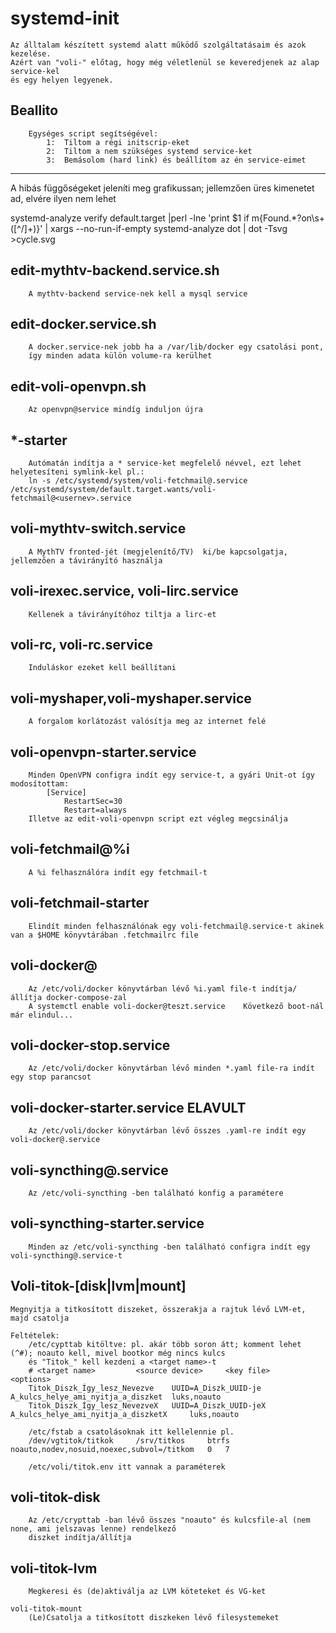 # systemd-init
	Az álltalam készített systemd alatt működő szolgáltatásaim és azok kezelése.
	Azért van "voli-" előtag, hogy még véletlenül se keveredjenek az alap service-kel 
	és egy helyen legyenek.

##	Beallito
		Egységes script segítségével: 
		    1:	Tiltom a régi initscrip-eket
		    2:	Tiltom a nem szükséges systemd service-ket
		    3:	Bemásolom (hard link) és beállítom az én service-eimet


---------------------------
A hibás függőségeket jeleníti meg grafikussan; jellemzően üres kimenetet ad, elvére ilyen nem lehet

systemd-analyze verify default.target |perl -lne 'print $1 if m{Found.*?on\s+([^/]+)}' | xargs --no-run-if-empty systemd-analyze dot | dot -Tsvg >cycle.svg


##	edit-mythtv-backend.service.sh
		A mythtv-backend service-nek kell a mysql service

##	edit-docker.service.sh
		A docker.service-nek jobb ha a /var/lib/docker egy csatolási pont,
		így minden adata külön volume-ra kerülhet

##	edit-voli-openvpn.sh
		Az openvpn@service mindíg induljon újra

##	*-starter
		Autómatán indítja a * service-ket megfelelő névvel, ezt lehet helyetesíteni symlink-kel pl.:
		ln -s /etc/systemd/system/voli-fetchmail@.service /etc/systemd/system/default.target.wants/voli-fetchmail@<usernev>.service


##	voli-mythtv-switch.service
		A MythTV fronted-jét (megjelenítő/TV)  ki/be kapcsolgatja, jellemzően a távirányító használja

##	voli-irexec.service, voli-lirc.service
		Kellenek a távirányítóhoz tiltja a lirc-et

##	voli-rc, voli-rc.service
		Induláskor ezeket kell beállítani

##	voli-myshaper,voli-myshaper.service
		A forgalom korlátozást valósítja meg az internet felé

##	voli-openvpn-starter.service
		Minden OpenVPN configra indít egy service-t, a gyári Unit-ot így modosítottam:
			[Service]
			    RestartSec=30
			    Restart=always
		Illetve az edit-voli-openvpn script ezt végleg megcsinálja

##	voli-fetchmail@%i
		A %i felhasználóra indít egy fetchmail-t
##	voli-fetchmail-starter
		Elindít minden felhasználónak egy voli-fetchmail@.service-t akinek van a $HOME könyvtárában .fetchmailrc file

##	voli-docker@
		Az /etc/voli/docker könyvtárban lévő %i.yaml file-t indítja/állítja docker-compose-zal
		A systemctl enable voli-docker@teszt.service 	Következő boot-nál már elindul...
##	voli-docker-stop.service
		Az /etc/voli/docker könyvtárban lévő minden *.yaml file-ra indít egy stop parancsot
		    
##	voli-docker-starter.service	ELAVULT
		Az /etc/voli/docker könyvtárban lévő összes .yaml-re indít egy voli-docker@.service


##	voli-syncthing@.service
		Az /etc/voli-syncthing -ben található konfig a paramétere
##	voli-syncthing-starter.service
		Minden az /etc/voli-syncthing -ben található configra indít egy voli-syncthing@.service-t


##	Voli-titok-[disk|lvm|mount] 

	Megnyitja a titkosított diszeket, összerakja a rajtuk lévő LVM-et, majd csatolja

	Feltételek:
	    /etc/cypttab kitöltve: pl. akár több soron átt; komment lehet (^#); noauto kell, mivel bootkor még nincs kulcs
		és "Titok_" kell kezdeni a <target name>-t
		# <target name>			<source device>		<key file>				<options>
		Titok_Diszk_Így_lesz_Nevezve 	UUID=A_Diszk_UUID-je 	A_kulcs_helye_ami_nyitja_a_diszket 	luks,noauto
		Titok_Diszk_Így_lesz_NevezveX 	UUID=A_Diszk_UUID-jeX 	A_kulcs_helye_ami_nyitja_a_diszketX 	luks,noauto

	    /etc/fstab a csatolásoknak itt kellelennie pl.
		/dev/vgtitok/titkok 	/srv/titkos 	btrfs 	noauto,nodev,nosuid,noexec,subvol=/titkom 	0 	7

	    /etc/voli/titok.env itt vannak a paraméterek

##	voli-titok-disk
	    Az /etc/crypttab -ban lévő összes "noauto" és kulcsfile-al (nem none, ami jelszavas lenne) rendelkező
	    diszket indítja/állítja

##	voli-titok-lvm
	    Megkeresi és (de)aktiválja az LVM köteteket és VG-ket

	voli-titok-mount
	    (Le)Csatolja a titkosított diszkeken lévő filesystemeket

